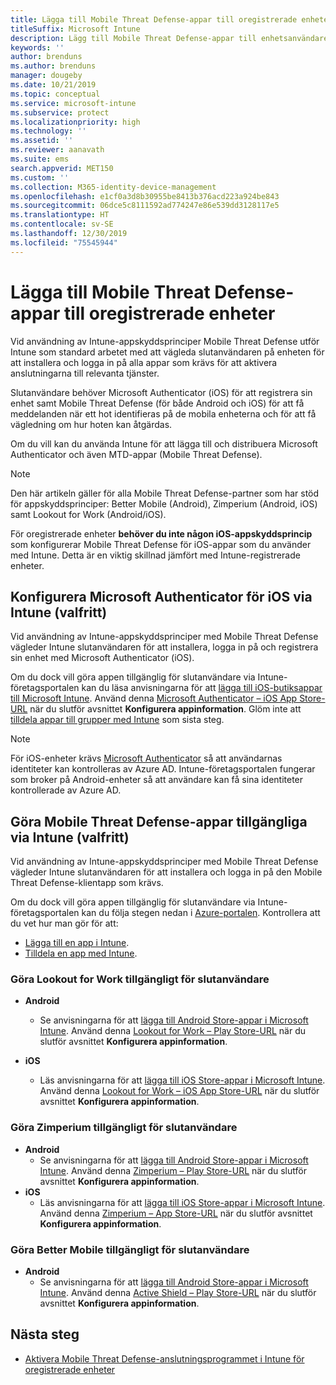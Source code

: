 ```yaml
---
title: Lägga till Mobile Threat Defense-appar till oregistrerade enheter
titleSuffix: Microsoft Intune
description: Lägg till Mobile Threat Defense-appar till enhetsanvändares oregistrerade enheter.
keywords: ''
author: brenduns
ms.author: brenduns
manager: dougeby
ms.date: 10/21/2019
ms.topic: conceptual
ms.service: microsoft-intune
ms.subservice: protect
ms.localizationpriority: high
ms.technology: ''
ms.assetid: ''
ms.reviewer: aanavath
ms.suite: ems
search.appverid: MET150
ms.custom: ''
ms.collection: M365-identity-device-management
ms.openlocfilehash: e1cf0a3d8b30955be8413b376acd223a924be843
ms.sourcegitcommit: 06dce5c8111592ad774247e86e539dd3128117e5
ms.translationtype: HT
ms.contentlocale: sv-SE
ms.lasthandoff: 12/30/2019
ms.locfileid: "75545944"
---
```

# <a name="add-mobile-threat-defense-apps-to-unenrolled-devices"></a>Lägga till Mobile Threat Defense-appar till oregistrerade enheter

Vid användning av Intune-appskyddsprinciper Mobile Threat Defense utför Intune som standard arbetet med att vägleda slutanvändaren på enheten för att installera och logga in på alla appar som krävs för att aktivera anslutningarna till relevanta tjänster.

Slutanvändare behöver Microsoft Authenticator (iOS) för att registrera sin enhet samt Mobile Threat Defense (för både Android och iOS) för att få meddelanden när ett hot identifieras på de mobila enheterna och för att få vägledning om hur hoten kan åtgärdas.

Om du vill kan du använda Intune för att lägga till och distribuera Microsoft Authenticator och även MTD-appar (Mobile Threat Defense).

> [!NOTE] 
> Den här artikeln gäller för alla Mobile Threat Defense-partner som har stöd för appskyddsprinciper: Better Mobile (Android), Zimperium (Android, iOS) samt Lookout for Work (Android/iOS).
> 
> För oregistrerade enheter **behöver du inte någon iOS-appskyddsprincip** som konfigurerar Mobile Threat Defense för iOS-appar som du använder med Intune. Detta är en viktig skillnad jämfört med Intune-registrerade enheter. 

## <a name="configure-microsoft-authenticator-for-ios-via-intune-optional"></a>Konfigurera Microsoft Authenticator för iOS via Intune (valfritt)
Vid användning av Intune-appskyddsprinciper med Mobile Threat Defense vägleder Intune slutanvändaren för att installera, logga in på och registrera sin enhet med Microsoft Authenticator (iOS).

Om du dock vill göra appen tillgänglig för slutanvändare via Intune-företagsportalen kan du läsa anvisningarna för att [lägga till iOS-butiksappar till Microsoft Intune](../apps/store-apps-ios.md). Använd denna [Microsoft Authenticator – iOS App Store-URL](https://itunes.apple.com/us/app/microsoft-authenticator/id983156458?mt=8) när du slutför avsnittet **Konfigurera appinformation**. Glöm inte att [tilldela appar till grupper med Intune](../apps/apps-deploy.md) som sista steg.

> [!NOTE] 
> För iOS-enheter krävs [Microsoft Authenticator](https://docs.microsoft.com/azure/multi-factor-authentication/end-user/microsoft-authenticator-app-how-to) så att användarnas identiteter kan kontrolleras av Azure AD. Intune-företagsportalen fungerar som broker på Android-enheter så att användare kan få sina identiteter kontrollerade av Azure AD.

## <a name="making-mobile-threat-defense-apps-available-via-intune-optional"></a>Göra Mobile Threat Defense-appar tillgängliga via Intune (valfritt)
Vid användning av Intune-appskyddsprinciper med Mobile Threat Defense vägleder Intune slutanvändaren för att installera och logga in på den Mobile Threat Defense-klientapp som krävs. 

Om du dock vill göra appen tillgänglig för slutanvändare via Intune-företagsportalen kan du följa stegen nedan i [Azure-portalen](https://portal.azure.com/). Kontrollera att du vet hur man gör för att:

- [Lägga till en app i Intune](../apps/apps-add.md).
- [Tilldela en app med Intune](../apps/apps-deploy.md).

### <a name="making-lookout-for-work-available-to-end-users"></a>Göra Lookout for Work tillgängligt för slutanvändare
- **Android**  
  - Se anvisningarna för att [lägga till Android Store-appar i Microsoft Intune](../apps/store-apps-android.md). Använd denna [Lookout for Work – Play Store-URL](https://play.google.com/store/apps/details?id=com.lookout.enterprise) när du slutför avsnittet **Konfigurera appinformation**.

- **iOS**
  - Läs anvisningarna för att [lägga till iOS Store-appar i Microsoft Intune](../apps/store-apps-ios.md). Använd denna [Lookout for Work – iOS App Store-URL](https://itunes.apple.com/us/app/lookout-for-work/id997193468?mt=8) när du slutför avsnittet **Konfigurera appinformation**.

<!-- ### Making Symantec Endpoint Protection Mobile available to end users
- **Android**
  - See the instructions for [adding Android store apps to Microsoft Intune](../apps/store-apps-android.md). When completing the **Configure app information** section, use this [SEP Mobile app store URL](https://play.google.com/store/apps/details?id=com.skycure.skycure). For **Minimum operating system**, select **Android 4.0 (Ice Cream Sandwich)**.

- **iOS**
  - See the instructions for [adding iOS store apps to Microsoft Intune](../apps/store-apps-ios.md). Use this [SEP Mobile - App Store URL](https://itunes.apple.com/us/app/skycure/id695620821?mt=8) when completing the **Configure app information** section.

### Making Check Point SandBlast Mobile available to end users
- **Android**  
  - See the instructions for [adding Android store apps to Microsoft Intune](../apps/store-apps-android.md). Use this [Check Point SandBlast Mobile - Play Store URL](https://play.google.com/store/apps/details?id=com.lacoon.security.fox) when completing the **Configure app information** section. 

- **iOS**
  - See the instructions for [adding iOS store apps to Microsoft Intune](../apps/store-apps-ios.md). Use this [Check Point SandBlast Mobile - App Store URL](https://apps.apple.com/us/app/sandblast-mobile-protect/id1006390797) when completing the **Configure app information** section. -->

### <a name="making-zimperium-available-to-end-users"></a>Göra Zimperium tillgängligt för slutanvändare
- **Android**
  - Se anvisningarna för att [lägga till Android Store-appar i Microsoft Intune](../apps/store-apps-android.md). Använd denna [Zimperium – Play Store-URL](https://play.google.com/store/apps/details?id=com.zimperium.zips&hl=en) när du slutför avsnittet **Konfigurera appinformation**.
- **iOS**
  - Läs anvisningarna för att [lägga till iOS Store-appar i Microsoft Intune](../apps/store-apps-ios.md). Använd denna [Zimperium – App Store-URL](https://itunes.apple.com/us/app/zimperium-zips/id1030924459?mt=8) när du slutför avsnittet **Konfigurera appinformation**.
 
<!-- ### Making Pradeo available to end users
- **Android**
  - See the instructions for [adding Android store apps to Microsoft Intune](../apps/store-apps-android.md). Use this [Pradeo - Play Store URL](https://play.google.com/store/apps/details?id=net.pradeo.service&hl=en_US) when completing the **Configure app information** section.

- **iOS**
  - See the instructions for [adding iOS store apps to Microsoft Intune](../apps/store-apps-ios.md). Use this [Pradeo - App Store URL](https://itunes.apple.com/us/app/pradeo-agent/id547979360?mt=8) when completing the **Configure app information** section. -->

### <a name="making-better-mobile-available-to-end-users"></a>Göra Better Mobile tillgängligt för slutanvändare 
- **Android**
  - Se anvisningarna för att [lägga till Android Store-appar i Microsoft Intune](../apps/store-apps-android.md). Använd denna [Active Shield – Play Store-URL](https://play.google.com/store/apps/details?id=com.better.active.shield.enterprise) när du slutför avsnittet **Konfigurera appinformation**.
<!-- - **iOS**
  - See the instructions for [adding iOS store apps to Microsoft Intune](../apps/store-apps-ios.md). Use this [ActiveShield - App Store URL](https://itunes.apple.com/us/app/activeshield/id980234260?mt=8&uo=4) when completing the **Configure app information** section. -->

<!-- ### Making Sophos available to end users
- **Android**
  - See the instructions for [adding Android store apps to Microsoft Intune](../apps/store-apps-android.md). Use this [Sophos - Play Store URL](https://play.google.com/store/apps/details?id=com.sophos.smsec) when completing the **Configure app information** section.

- **iOS**
  - See the instructions for [adding iOS store apps to Microsoft Intune](../apps/store-apps-ios.md). Use this [ActiveShield - App Store URL](https://itunes.apple.com/us/app/sophos-mobile-security/id1086924662?mt=8) when completing the **Configure app information** section.

### Making Wandera available to end users
- **Android**
  - See the instructions for [adding Android store apps to Microsoft Intune](../apps/store-apps-android.md). Use this [Wandera Mobile - Play Store URL](https://play.google.com/store/apps/details?id=com.wandera.android) when completing the **Configure app information** section. For **Minimum operating system**, select **Android 5.0**.

- **iOS**
  - See the instructions for [adding iOS store apps to Microsoft Intune](../apps/store-apps-ios.md). Use this [Wandera Mobile - - App Store URL](https://itunes.apple.com/app/wandera/id605469330) when completing the **Configure app information** section. -->

## <a name="next-steps"></a>Nästa steg  

- [Aktivera Mobile Threat Defense-anslutningsprogrammet i Intune för oregistrerade enheter](~/protect/mtd-enable-unenrolled-devices.md)

